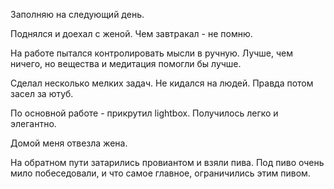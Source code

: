 Заполняю на следующий день.

Поднялся и доехал с женой. Чем завтракал - не помню.

На работе пытался контролировать мысли в ручную.
Лучше, чем ничего, но вещества и медитация помогли бы лучше.

Сделал несколько мелких задач. Не кидался на людей. Правда потом засел за ютуб.

По основной работе - прикрутил lightbox. Получилось легко и элегантно.

Домой меня отвезла жена.

На обратном пути затарились провиантом и взяли пива.
Под пиво очень мило побеседовали, и что самое главное, ограничились этим пивом.